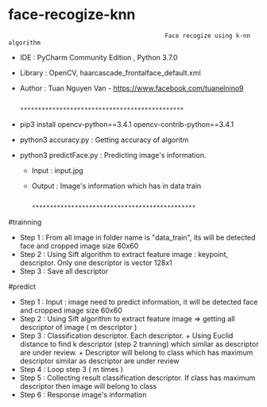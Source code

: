 # face-recogize-knn

                                                Face recogize using k-nn algorithm
 - IDE : PyCharm Community Edition , Python 3.7.0
 - Library : OpenCV, haarcascade_frontalface_default.xml
 - Author : Tuan Nguyen Van - https://www.facebook.com/tuanelnino9
 
                                   **********************************************
 - pip3 install opencv-python==3.4.1 opencv-contrib-python==3.4.1
 - python3 accuracy.py : Getting accuracy of algoritm
 - python3 predictFace.py : Predicting image's information.
      + Input : input.jpg
      + Output : Image's information which has in data train
 
                                    **********************************************
 #trainning
 
- Step 1 : From all image in folder name is "data_train", its will be detected face and cropped image size 60x60
- Step 2 : Using Sift algorithm to extract feature image : keypoint, descriptor. Only one descriptor is vector 128x1
- Step 3 : Save all descriptor
 
 #predict
 
- Step 1 : Input : image need to predict information, it will be detected face and cropped image size 60x60
- Step 2 : Using Sift algorithm to extract feature image => getting all descriptor of image ( m descriptor )
- Step 3 : Classification descriptor. Each descriptor.
            + Using Euclid distance to find k descriptor (step 2 tranning) which similar as descriptor are under review.
            + Descriptor will belong to class which has maximum descriptor similar as descriptor are under review
- Step 4 : Loop step 3 ( m times )
- Step 5 : Collecting result classification descriptor. If class has maximum descriptor then image will belong to class
- Step 6 : Response image's information
 
